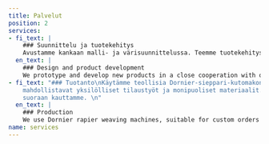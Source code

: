 ```yaml
---
title: Palvelut
position: 2
services:
- fi_text: |
    ### Suunnittelu ja tuotekehitys
    Avustamme kankaan malli- ja värisuunnittelussa. Teemme tuotekehitystä yhteistyössä tekstiilialan toimijoiden kanssa. Suunnittelemme kankaan tuotannon ja selvitämme kustannusrakenteen.
  en_text: |
    ### Design and product development
    We prototype and develop new products in a close cooperation with our clients. We'll plan the production of the fabric and estimate the costs.
- fi_text: "### Tuotanto\nKäytämme teollisia Dornier-sieppari-kutomakoneita, jotka
    mahdollistavat yksilölliset tilaustyöt ja monipuoliset materiaalit. Saat materiaalit
    suoraan kauttamme. \n"
  en_text: |
    ### Production
    We use Dornier rapier weaving machines, suitable for custom orders using various fibers and yarns. We also supply the materials.
name: services
---
```


